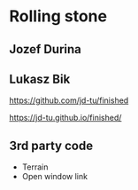 # Rolling stone

## Jozef Durina
## Lukasz Bik

https://github.com/jd-tu/finished

https://jd-tu.github.io/finished/

## 3rd party code
* Terrain
* Open window link
